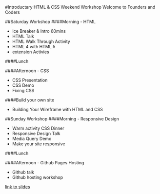 #Introductary HTML & CSS Weekend Workshop
Welcome to Founders and Coders

##Saturday Workshop
####Morning - HTML
- Ice Breaker & Intro 60mins
- HTML Talk
- HTML Walk Through Activity
- HTML 4 with HTML 5
- extension Activies

####Lunch

####Afternoon - CSS 
- CSS Presentation
- CSS Demo
- Fixing CSS

####Build your own site
- Building Your Wireframe with HTML and CSS

##Sunday Workshop
####Morning - Responsive Design
- Warm activity CSS Dinner
- Responsive Design Talk
- Media Query Demo
- Make your site responsive

####Lunch

####Afternoon - Github Pages Hosting
- Github talk
- Github hosting workshop


[link to slides](https://docs.google.com/presentation/d/19hpTnLNG8hfwcV80mPMmBkUWYAmEnVDy4RYFTrgrnuU/edit)
